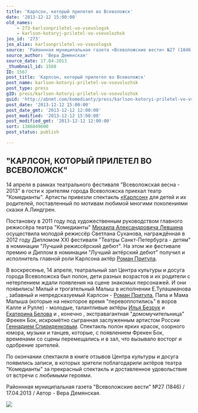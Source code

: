 ```yaml
---
title: 'Карлсон, который прилетел во Всеволожск'
date: '2013-12-12 15:00:00'
old_names:
    - 273-karlsonpriletel-vo-vsevologsk
    - karlson-kotoryj-priletel-vo-vsevolozhsk
jos_id: '273'
jos_alias: karlsonpriletel-vo-vsevologsk
source: 'Районнная муниципальная газета «Всеволожские вести» №27 (1846)'
source_author: 'Вера Демянская'
source_date: 17.04.2013
_thumbnail_id: 1568
ID: 1567
post_title: 'Карлсон, который прилетел во Всеволожск'
post_name: karlson-kotoryi-priletel-vo-vsevolozhsk
post_type: press
gID: press/karlson-kotoryi-priletel-vo-vsevolozhsk
guid: 'http://abnmt.com/komedianty/press/karlson-kotoryi-priletel-vo-vsevolozhsk'
post_date: '2013-12-12 15:00:00'
post_date_gmt: '2013-12-12 12:00:00'
post_modified: '2013-12-12 15:00:00'
post_modified_gmt: '2013-12-12 12:00:00'
sort: 1386849600
post_status: publish

---
```


## "КАРЛСОН, КОТОРЫЙ ПРИЛЕТЕЛ ВО ВСЕВОЛОЖСК"


14 апреля в рамках театрального фестиваля "Всеволожская весна - 2013" в гости к зрителям города Всеволожска приехал театр "Комедианты". Артисты привезли спектакль [«Карлсон»][0] для детей и их родителей, поставленный по мотивам любимой многими поколениями сказки А.Линдгрен.


Постановку в 2011 году под художественным руководством главного режиссёра театра "Комедианты" [Михаила Александровича Левшина][1] осуществила молодой режиссёр Светлана Суханова, награждённая в 2012 году Дипломом XXI фестиваля "Театры Санкт-Петербурга - детям" в номинации "Лучший режиссёрский дебют". На этом же фестивале премию и Диплом в номинации "Лучший актёрский дебют" получил и исполнитель главной роли Карлсона актёр [Роман Притула][2].


В воскресенье, 14 апреля, театральный зал Центра культуры и досуга города Всеволожска был полон, дети разных возрастов и их родители с нетерпением ждали появления на сцене знакомых персонажей. И они появились! Милый и трогательный Малыш в исполнении Е.Тулашманова , забавный и непредсказуемый Карлсон - [Роман Притула][2], Папа и Мама Малыша (которые на некоторое время "перевоплотились" в воров Калле и Рулле) - молодые, талантливые актёры [Илья Безрук][3] и [Екатерина Белова][4] и , конечно , экстравагантная "домомучительница" Фрекен Бок, искромётно сыгранная заслуженным артистом России [Геннадием Спириденковым][5]. Спектакль полон ярких красок, озорного юмора, музыки и танцев, которые, с появлением Фрекен Бок, временами со сцены перемещались и в зал, что вызывало восторг и одобрение зрителей.


По окончании спектакля в книге отзывов Центра культуры и досуга появились записи, в которых зрители поблагодарили актёров театра "Комедианты" за прекрасный спектакль и доставленное удовольствие от встречи с любимыми героями.


Районнная муниципальная газета "Всеволожские вести" №27 (1846) / 17.04.2013 / Автор - Вера Демянская.


![](image-01.jpg)

[0]: ../../performance/karlson "Карлсон"
[1]: ../../person/mikhail-levshin "Михаил Левшин"
[2]: ../../person/roman-pritula "Роман Притула"
[3]: ../../person/ilya-bezruk "Илья Безрук"
[4]: ../../person/ekaterina-belova "Екатерина Белова"
[5]: ../../person/gennadii-spiridenkov "Геннадий Спириденков"